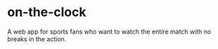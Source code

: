 # on-the-clock
A web app for sports fans who want to watch the entire match with no breaks in the action.
